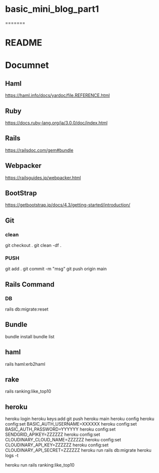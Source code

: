 # basic_mini_blog_part1
=======
# README

# Documnet
## Haml
https://haml.info/docs/yardoc/file.REFERENCE.html

## Ruby
https://docs.ruby-lang.org/ja/3.0.0/doc/index.html

## Rails
https://railsdoc.com/gem#bundle 

## Webpacker
https://railsguides.jp/webpacker.html

## BootStrap
https://getbootstrap.jp/docs/4.3/getting-started/introduction/

## Git
### clean
git checkout .
git clean -df .

### PUSH
git add .
git commit -m "msg"
git push origin main

## Rails Command
### DB
rails db:migrate:reset

## Bundle
bundle install
bundle list

## haml
rails haml:erb2haml

## rake
rails ranking:like_top10

## heroku 
heroku login
heroku keys:add
git push heroku main
heroku config
heroku config:set BASIC_AUTH_USERNAME=XXXXXX
heroku config:set BASIC_AUTH_PASSWORD=YYYYYY
heroku config:set SENDGRID_APIKEY=ZZZZZZ
heroku config:set CLOUDINARY_CLOUD_NAME=ZZZZZZ
heroku config:set CLOUDINARY_API_KEY=ZZZZZZ
heroku config:set CLOUDINARY_API_SECRET=ZZZZZZ
heroku run rails db:migrate
heroku logs -t 

heroku run rails ranking:like_top10
